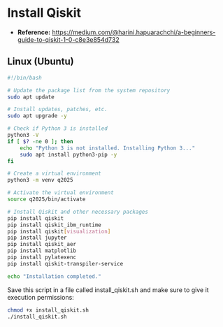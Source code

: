 # Install Qiskit

- **Reference:** https://medium.com/@harini.hapuarachchi/a-beginners-guide-to-qiskit-1-0-c8e3e854d732 


## Linux (Ubuntu)

```bash
#!/bin/bash

# Update the package list from the system repository
sudo apt update

# Install updates, patches, etc.
sudo apt upgrade -y

# Check if Python 3 is installed
python3 -V
if [ $? -ne 0 ]; then
    echo "Python 3 is not installed. Installing Python 3..."
    sudo apt install python3-pip -y
fi

# Create a virtual environment
python3 -m venv q2025

# Activate the virtual environment
source q2025/bin/activate

# Install Qiskit and other necessary packages
pip install qiskit
pip install qiskit_ibm_runtime
pip install qiskit[visualization]
pip install jupyter
pip install qiskit_aer
pip install matplotlib
pip install pylatexenc
pip install qiskit-transpiler-service

echo "Installation completed."

```
Save this script in a file called install_qiskit.sh and make sure to give it execution permissions:

```bash
chmod +x install_qiskit.sh
./install_qiskit.sh 
```
